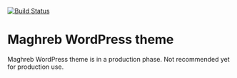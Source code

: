 [![Build Status](https://travis-ci.org/Automattic/_s.svg?branch=master)](https://travis-ci.org/Automattic/_s)

Maghreb WordPress theme
===

Maghreb WordPress theme is in a production phase. Not recommended yet for production use.